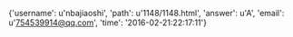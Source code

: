 {'username': u'nbajiaoshi', 'path': u'1148/1148.html', 'answer': u'A', 'email': u'754539914@qq.com', 'time': '2016-02-21:22:17:11'}